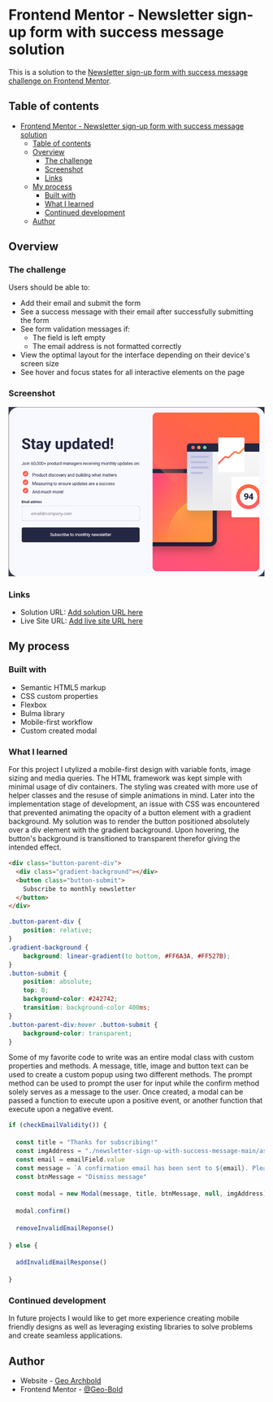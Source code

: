 # Frontend Mentor - Newsletter sign-up form with success message solution

This is a solution to the [Newsletter sign-up form with success message challenge on Frontend Mentor](https://www.frontendmentor.io/challenges/newsletter-signup-form-with-success-message-3FC1AZbNrv).  

## Table of contents

- [Frontend Mentor - Newsletter sign-up form with success message solution](#frontend-mentor---newsletter-sign-up-form-with-success-message-solution)
  - [Table of contents](#table-of-contents)
  - [Overview](#overview)
    - [The challenge](#the-challenge)
    - [Screenshot](#screenshot)
    - [Links](#links)
  - [My process](#my-process)
    - [Built with](#built-with)
    - [What I learned](#what-i-learned)
    - [Continued development](#continued-development)
  - [Author](#author)


## Overview

### The challenge

Users should be able to:

- Add their email and submit the form
- See a success message with their email after successfully submitting the form
- See form validation messages if:
  - The field is left empty
  - The email address is not formatted correctly
- View the optimal layout for the interface depending on their device's screen size
- See hover and focus states for all interactive elements on the page

### Screenshot

![](./assets/images/newsletter-screenshot.png)


### Links

- Solution URL: [Add solution URL here](https://your-solution-url.com)
- Live Site URL: [Add live site URL here](https://your-live-site-url.com)

## My process

### Built with

- Semantic HTML5 markup
- CSS custom properties
- Flexbox
- Bulma library
- Mobile-first workflow
- Custom created modal


### What I learned

For this project I utylized a mobile-first design with variable fonts, image sizing and media queries. The HTML framework was kept simple with minimal usage of div containers. The styling was created with more use of helper classes and the resuse of simple animations in mind. Later into the implementation stage of development, an issue with CSS was encountered that prevented animating the opacity of a button element with a gradient background. My solution was to render the button positioned absolutely over a div element with the gradient background. Upon hovering, the button's background is transitioned to transparent therefor giving the intended effect.

```html
<div class="button-parent-div">
  <div class="gradient-background"></div>
  <button class="button-submit">
    Subscribe to monthly newsletter
  </button>
</div>
```
```css
.button-parent-div {
    position: relative;
}
.gradient-background {
    background: linear-gradient(to bottom, #FF6A3A, #FF527B);
}
.button-submit {
    position: absolute;
    top: 0;
    background-color: #242742;
    transition: background-color 400ms;
}
.button-parent-div:hover .button-submit {
    background-color: transparent;
}
```
Some of my favorite code to write was an entire modal class with custom properties and methods. A message, title, image and button text can be used to create a custom popup using two different methods. The prompt method can be used to prompt the user for input while the confirm method solely serves as a message to the user. Once created, a modal can be passed a function to execute upon a positive event, or another function that execute upon a negative event.
```js
if (checkEmailValidity()) {

  const title = "Thanks for subscribing!"
  const imgAddress = "./newsletter-sign-up-with-success-message-main/assets/images/icon-success.svg"
  const email = emailField.value
  const message = `A confirmation email has been sent to ${email}. Please open it and click the button inside to confirm your subscription.`
  const btnMessage = "Dismiss message"

  const modal = new Modal(message, title, btnMessage, null, imgAddress);

  modal.confirm()

  removeInvalidEmailReponse()

} else {

  addInvalidEmailResponse()

}
```


### Continued development

In future projects I would like to get more experience creating mobile friendly designs as well as leveraging existing libraries to solve problems and create seamless applications.


## Author

- Website - [Geo Archbold](https://geo-bold.dev)
- Frontend Mentor - [@Geo-Bold](https://www.frontendmentor.io/profile/yourusername)
